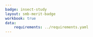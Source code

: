 ```yaml
---
badge: insect-study
layout: smb-merit-badge
workbook: true
data:
    requirements: ../requirements.yaml
---
```

